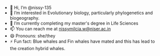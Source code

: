 - 👋 Hi, I’m @nissy-135
- 👀 I’m interested in Evolutionary biology, particularly phylogenetics and biogeography. 
- 🌱 I’m currently completing my master's degree in Life Sciences
- 📫 You can reach me at nissymilcia.w@niser.ac.in
- 😄 Pronouns: she/they
- ⚡ Fun fact: Blue whales and Fin whales have mated and this has lead to the creation hybrid whales.

<!---
nissy-135/nissy-135 is a ✨ special ✨ repository because its `README.md` (this file) appears on your GitHub profile.
You can click the Preview link to take a look at your changes.
--->

